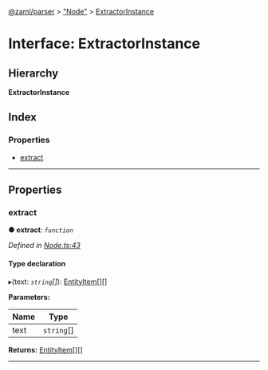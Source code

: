 [@zaml/parser](../README.md) > ["Node"](../modules/_node_.md) > [ExtractorInstance](../interfaces/_node_.extractorinstance.md)

# Interface: ExtractorInstance

## Hierarchy

**ExtractorInstance**

## Index

### Properties

* [extract](_node_.extractorinstance.md#extract)

---

## Properties

<a id="extract"></a>

###  extract

**● extract**: *`function`*

*Defined in [Node.ts:43](https://github.com/nexushubs/zaml-lang/blob/a042eb7/packages/zaml-parser/src/Node.ts#L43)*

#### Type declaration
▸(text: *`string`[]*): [EntityItem](_node_.entityitem.md)[][]

**Parameters:**

| Name | Type |
| ------ | ------ |
| text | `string`[] |

**Returns:** [EntityItem](_node_.entityitem.md)[][]

___

